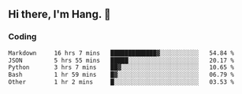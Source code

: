 ## Hi there, I'm Hang. 👋

### Coding

<!--START_SECTION:waka-->

```txt
Markdown     16 hrs 7 mins   █████████████▓░░░░░░░░░░░   54.84 %
JSON         5 hrs 55 mins   █████░░░░░░░░░░░░░░░░░░░░   20.17 %
Python       3 hrs 7 mins    ██▓░░░░░░░░░░░░░░░░░░░░░░   10.65 %
Bash         1 hr 59 mins    █▓░░░░░░░░░░░░░░░░░░░░░░░   06.79 %
Other        1 hr 2 mins     █░░░░░░░░░░░░░░░░░░░░░░░░   03.53 %
```

<!--END_SECTION:waka-->
